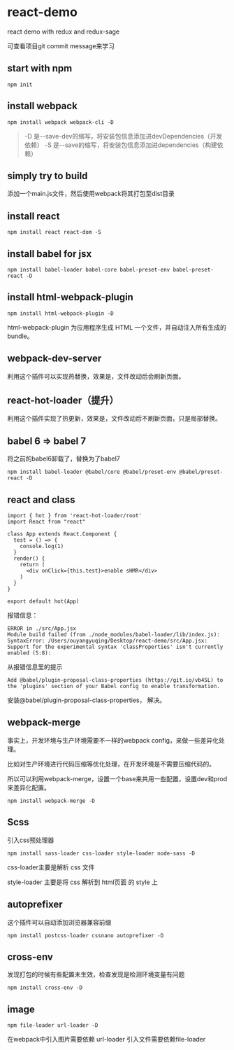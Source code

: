 # react-demo
react demo with redux and redux-sage

可查看项目git commit message来学习

## start with npm

```
npm init
```

## install webpack

```
npm install webpack webpack-cli -D
```

> -D 是--save-dev的缩写，将安装包信息添加进devDependencies（开发依赖）
  -S 是--save的缩写，将安装包信息添加进dependencies（构建依赖）

## simply try to build

添加一个main.js文件，然后使用webpack将其打包至dist目录

## install react

```
npm install react react-dom -S
```

## install babel for jsx

```
npm install babel-loader babel-core babel-preset-env babel-preset-react -D
```

## install html-webpack-plugin

```
npm install html-webpack-plugin -D
```

html-webpack-plugin 为应用程序生成 HTML 一个文件，并自动注入所有生成的 bundle。

## webpack-dev-server

利用这个插件可以实现热替换，效果是，文件改动后会刷新页面。

## react-hot-loader（提升）

利用这个插件实现了热更新，效果是，文件改动后不刷新页面，只是局部替换。

## babel 6 => babel 7

将之前的babel6卸载了，替换为了babel7

```
npm install babel-loader @babel/core @babel/preset-env @babel/preset-react -D

```

## react and class

```
import { hot } from 'react-hot-loader/root'
import React from "react"

class App extends React.Component {
  test = () => {
    console.log(1)
  }
  render() {
    return (
      <div onClick={this.test}>enable sHMR</div>
    )
  }
}

export default hot(App)
```

报错信息：
```
ERROR in ./src/App.jsx
Module build failed (from ./node_modules/babel-loader/lib/index.js):
SyntaxError: /Users/ouyangyuqing/Desktop/react-demo/src/App.jsx: Support for the experimental syntax 'classProperties' isn't currently enabled (5:8):
```

从报错信息里的提示
```
Add @babel/plugin-proposal-class-properties (https://git.io/vb4SL) to the 'plugins' section of your Babel config to enable transformation.
```

安装@babel/plugin-proposal-class-properties， 解决。

## webpack-merge

事实上，开发环境与生产环境需要不一样的webpack config，来做一些差异化处理。

比如对生产环境进行代码压缩等优化处理，在开发环境是不需要压缩代码的。

所以可以利用webpack-merge，设置一个base来共用一些配置，设置dev和prod来差异化配置。

```
npm install webpack-merge -D
```

## Scss

引入css预处理器

```
npm install sass-loader css-loader style-loader node-sass -D
```

css-loader主要是解析 css 文件

style-loader 主要是将 css 解析到 html页面 的 style 上



## autoprefixer

这个插件可以自动添加浏览器兼容前缀

```
npm install postcss-loader cssnano autoprefixer -D
```

## cross-env

发现打包的时候有些配置未生效，检查发现是检测环境变量有问题

```
npm install cross-env -D
```

## image

```
npm file-loader url-loader -D
```

在webpack中引入图片需要依赖 url-loader
引入文件需要依赖file-loader

